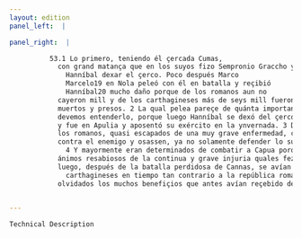 ```yaml
---
layout: edition
panel_left:  |

panel_right:  |

          53.1 Lo primero, teniendo él çercada Cumas,
            con grand matança que en los suyos fizo Sempronio Graccho y los arredró, fue costreñido
              Hanníbal dexar el çerco. Poco después Marco
              Marcelo19 en Nola peleó con él en batalla y reçibió
              Hanníbal20 mucho daño porque de los romanos aun no
            cayeron mill y de los carthagineses más de seys mill fueron
            muertos y presos. 2 La qual pelea pareçe de quánta importancia fue, pues
            devemos entenderlo, porque luego Hanníbal se dexó del çerco de Nola
            y fue en Apulia y aposentó su exército en la ynvernada. 3 D’esto se fizo que
            los romanos, quasi escapados de una muy grave enfermedad, con soberanas fuerças fuessen
            contra el enemigo y osassen, ya no solamente defender lo suyo, mas aun tomar lo ajeno.
              4 Y mayormente eran determinados de combatir a Capua porque tenían los
            ánimos resabiosos de la continua y grave injuria quales fezieran los capuanos, que
            luego, después de la batalla perdidosa de Cannas, se avían passado a los vencedores
              carthagineses en tiempo tan contrario a la república romana,
            olvidados los muchos benefiçios que antes avían reçebido de los romanos.
        

---
```



    Technical Description
